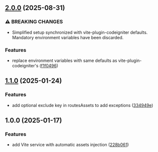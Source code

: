 ## [2.0.0](https://github.com/yassinedoghri/codeigniter-vite/compare/v1.1.0...v2.0.0) (2025-08-31)

### ⚠ BREAKING CHANGES

- Simplified setup synchronized with vite-plugin-codeigniter defaults. Mandatory
  environment variables have been discarded.

### Features

- replace environment variables with same defaults as vite-plugin-codeigniter's
  ([f1f0496](https://github.com/yassinedoghri/codeigniter-vite/commit/f1f04963690b3bd3b8bc7906ca7a92648e7d9ce6))

## [1.1.0](https://github.com/yassinedoghri/codeigniter-vite/compare/v1.0.0...v1.1.0) (2025-01-24)

### Features

- add optional exclude key in routesAssets to add exceptions
  ([334949e](https://github.com/yassinedoghri/codeigniter-vite/commit/334949efa0b8bb78544779c8a8a98b39661580cc))

## 1.0.0 (2025-01-17)

### Features

- add Vite service with automatic assets injection
  ([228b061](https://github.com/yassinedoghri/codeigniter-vite/commit/228b061677bf5cd8049a27fcf5548fd6bbbd0b91))
